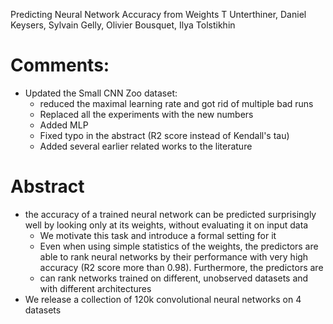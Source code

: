 Predicting Neural Network Accuracy from Weights
T Unterthiner, Daniel Keysers, Sylvain Gelly, Olivier Bousquet, Ilya Tolstikhin

# Comments:

* Updated the Small CNN Zoo dataset:
  * reduced the maximal learning rate and got rid of multiple bad runs
  * Replaced all the experiments with the new numbers
  * Added MLP
  * Fixed typo in the abstract (R2 score instead of Kendall's tau)
  * Added several earlier related works to the literature

# Abstract

* the accuracy of a trained neural network can be predicted surprisingly well
  by looking only at its weights, without evaluating it on input data
  * We motivate this task and introduce a formal setting for it
  * Even when using simple statistics of the weights, the
    predictors are able to rank neural networks by their performance with very
    high accuracy (R2 score more than 0.98). Furthermore, the predictors are
  * can rank networks trained on different, unobserved datasets and with
    different architectures
* We release a collection of 120k convolutional neural networks on 4 datasets
